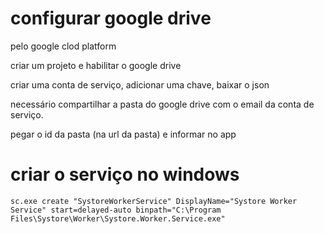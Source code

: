# configurar google drive

pelo google clod platform

criar um projeto e habilitar o google drive

criar uma conta de serviço, adicionar uma chave, baixar o json

necessário compartilhar a pasta do google drive com o email da conta de serviço.

pegar o id da pasta (na url da pasta) e informar no app

# criar o serviço no windows

`sc.exe create "SystoreWorkerService" DisplayName="Systore Worker Service" start=delayed-auto binpath="C:\Program Files\Systore\Worker\Systore.Worker.Service.exe"`
